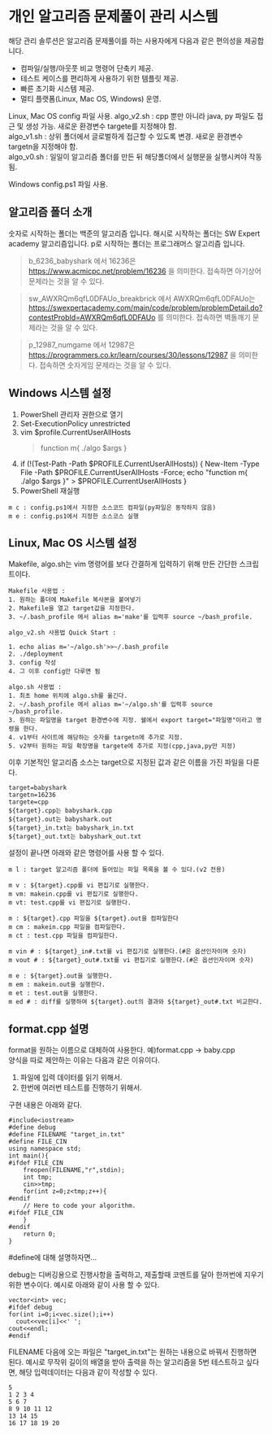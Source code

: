 # 개인 알고리즘 문제풀이 관리 시스템
해당 관리 솔루션은 알고리즘 문제풀이를 하는 사용자에게 다음과 같은 편의성을 제공합니다.
- 컴파일/실행/아웃풋 비교 명령어 단축키 제공.
- 테스트 케이스를 편리하게 사용하기 위한 템플릿 제공.
- 빠른 초기화 시스템 제공.
- 멀티 플랫폼(Linux, Mac OS, Windows) 운영.

Linux, Mac OS
config 파일 사용.
algo_v2.sh : cpp 뿐만 아니라 java, py 파일도 접근 및 생성 가능. 새로운 환경변수 targete를 지정해야 함.  
algo_v1.sh : 상위 폴더에서 글로벌하게 접근할 수 있도록 변경. 새로운 환경변수 targetn을 지정해야 함.  
algo_v0.sh : 일일이 알고리즘 폴더를 만든 뒤 해당폴더에서 실행문을 실행시켜야 작동됨.

Windows
config.ps1 파일 사용.

## 알고리즘 폴더 소개
숫자로 시작하는 폴더는 백준의 알고리즘 입니다.
해시로 시작하는 폴더는 SW Expert academy 알고리즘입니다.
p로 시작하는 폴더는 프로그래머스 알고리즘 입니다.

>b_6236_babyshark 에서 16236은 <https://www.acmicpc.net/problem/16236> 을 의미한다. 접속하면 아기상어 문제라는 것을 알 수 있다.

>sw_AWXRQm6qfL0DFAUo_breakbrick 에서 AWXRQm6qfL0DFAUo는<https://swexpertacademy.com/main/code/problem/problemDetail.do?contestProbId=AWXRQm6qfL0DFAUo> 를 의미한다. 접속하면 벽돌깨기 문제라는 것을 알 수 있다.

>p_12987_numgame 에서 12987은 <https://programmers.co.kr/learn/courses/30/lessons/12987> 을 의미한다. 접속하면 숫자게임 문제라는 것을 알 수 있다.

## Windows 시스템 설정
1. PowerShell 관리자 권한으로 열기
2. Set-ExecutionPolicy unrestricted
3. vim $profile.CurrentUserAllHosts
	> function m{ ./algo $args }
3. if (!(Test-Path -Path $PROFILE.CurrentUserAllHosts))
{ New-Item -Type File -Path $PROFILE.CurrentUserAllHosts -Force; echo "function m{ ./algo $args }" > $PROFILE.CurrentUserAllHosts }
4. PowerShell 재실행
```
m c : config.ps1에서 지정한 소스코드 컴파일(py파일은 동작하지 않음)
m e : config.ps1에서 지정한 소스코스 실행
```

## Linux, Mac OS 시스템 설정
Makefile, algo.sh는 vim 명령어를 보다 간결하게 입력하기 위해 만든 간단한 스크립트이다.
```
Makefile 사용법 :
1. 원하는 폴더에 Makefile 복사본을 붙여넣기
2. Makefile을 열고 target값을 지정한다.
3. ~/.bash_profile 에서 alias m='make'를 입력후 source ~/bash_profile.
```

```
algo_v2.sh 사용법 Quick Start :

1. echo alias m='~/algo.sh'>>~/.bash_profile
2. ./deployment
3. config 작성
4. 그 이후 config만 다루면 됨
```

```
algo.sh 사용법 :
1. 최초 home 위치에 algo.sh를 옮긴다.
2. ~/.bash_profile 에서 alias m='~/algo.sh'를 입력후 source ~/bash_profile.
3. 원하는 파일명을 target 환경변수에 지정. 쉘에서 export target="파일명"이라고 명령을 한다.
4. v1부터 사이트에 해당하는 숫자를 targetn에 추가로 지정.
5. v2부터 원하는 파일 확장명을 targete에 추가로 지정(cpp,java,py만 지정)
```

이후 기본적인 알고리즘 소스는 target으로 지정된 값과 같은 이름을 가진 파일을 다룬다.

```
target=babyshark
targetn=16236
targete=cpp
${target}.cpp는 babyshark.cpp
${target}.out는 babyshark.out
${target}_in.txt는 babyshark_in.txt
${target}_out.txt는 babyshark_out.txt
```

설정이 끝나면 아래와 같은 명령어를 사용 할 수 있다.
```
m l : target 알고리즘 폴더에 들어있는 파일 목록을 볼 수 있다.(v2 전용)

m v : ${target}.cpp를 vi 편집기로 실행한다.
m vm: makein.cpp를 vi 편집기로 실행한다.
m vt: test.cpp를 vi 편집기로 실행한다.

m : ${target}.cpp 파일을 ${target}.out을 컴파일한다
m cm : makein.cpp 파일을 컴파일한다.
m ct : test.cpp 파일을 컴파일한다.

m vin # : ${target}_in#.txt를 vi 편집기로 실행한다.(#은 옵션인자이며 숫자)
m vout # : ${target}_out#.txt를 vi 편집기로 실행한다.(#은 옵션인자이며 숫자)

m e : ${target}.out을 실행한다.
m em : makein.out을 실행한다.
m et : test.out을 실행한다.
m ed # : diff를 실행하여 ${target}.out의 결과와 ${target}_out#.txt 비교한다.

```
## format.cpp 설명
format을 원하는 이름으로 대체하여 사용한다. 예)format.cpp -> baby.cpp  
양식을 따로 제안하는 이유는 다음과 같은 이유이다.  
1. 파일에 입력 데이터를 읽기 위해서.
2. 한번에 여러번 테스트를 진행하기 위해서.  

구현 내용은 아래와 같다.

```
#include<iostream>
#define debug
#define FILENAME "target_in.txt"
#define FILE_CIN
using namespace std;
int main(){
#ifdef FILE_CIN
	freopen(FILENAME,"r",stdin);
	int tmp;
	cin>>tmp;
	for(int z=0;z<tmp;z++){
#endif
	// Here to code your algorithm.
#ifdef FILE_CIN
	}
#endif
	return 0;
}
```
#define에 대해 설명하자면...  

debug는 디버깅용으로 진행사항을 출력하고, 제출할때 코멘트를 달아 한꺼번에 지우기 위한 변수이다.  예시로 아래와 같이 사용 할 수 있다.
```
vector<int> vec;
#ifdef debug
for(int i=0;i<vec.size();i++)
  cout<<vec[i]<<' ';
cout<<endl;
#endif
```
FILENAME 다음에 오는 파일은 "target_in.txt"는 원하는 내용으로 바꿔서 진행하면 된다.  예시로 무작위 길이의 배열을 받아 출력을 하는 알고리즘을 5번 테스트하고 싶다면, 해당 입력데이터는 다음과 같이 작성할 수 있다.
```
5
1 2 3 4
5 6 7
8 9 10 11 12
13 14 15
16 17 18 19 20
```
